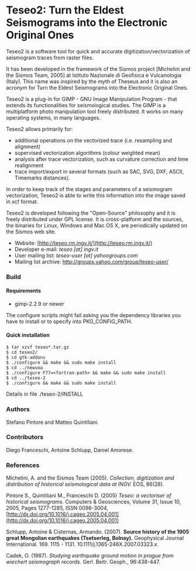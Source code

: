 # Teseo2: Turn the Eldest Seismograms into the Electronic Original Ones

Teseo2 is a software tool for quick and accurate digitization/vectorization of seismogram traces from raster files.

It has been developed in the framework of the Sismos project [Michelini and the Sismos Team, 2005] at Istituto Nazionale di Geofisica e Vulcanologia (Italy). This name was inspired by the myth of Theseus and it is also an acronym for Turn the Eldest Seismograms into the Electronic Original Ones.

Teseo2 is a plug-in for GIMP - GNU Image Manipulation Program - that extends its functionalities for seismological studies. The GIMP is a multiplatform photo manipulation tool freely distributed. It works on many operating systems, in many languages.

Teseo2 allows primarily for:

  - additional operations on the vectorized trace (i.e. resampling and alignment)
  - supervised vectorization algorithms (colour weighted mean)
  - analysis after trace vectorization, such as curvature correction and time realignment
  - trace import/export in several formats (such as SAC, SVG, DXF, ASCII, Timemarks distances).

In order to keep track of the stages and parameters of a seismogram vectorization, Teseo2 is able to write this information into the image saved in xcf format.

Teseo2 is developed following the "Open-Source" philosophy and it is freely distributed under GPL license. It is cross-platform and the sources, the binaries for Linux, Windows and Mac OS X, are periodically updated on the Sismos web site.

- Website: [http://teseo.rm.ingv.it/](http://teseo.rm.ingv.it/)
- Developer e-mail: *teseo [at] ingv.it*
- User mailing list: *teseo-user [at] yahoogroups.com*
- Mailing list archive: http://groups.yahoo.com/group/teseo-user/ 

### Build

#### Requirements

  - gimp-2.2.9 or newer

The configure scripts might fail asking you the dependency libraries you have to install or to specify into PKG\_CONFIG\_PATH.

#### Quick installation

```
$ tar xzvf teseo*.tar.gz
$ cd teseo2/
$ cd gtk-addons
$ ./configure && make && sudo make install
$ cd ../newuoa
$ ./configure F77=<fortran-path> && make && sudo make install
$ cd ../teseo-2
$ ./configure && make && sudo make install
```

Details in file ./teseo-2/INSTALL

### Authors

Stefano Pintore and Matteo Quintiliani.

### Contributors

Diego Franceschi, Antoine Schlupp, Daniel Amorese.

### References

Michelini, A. and the Sismos Team (2005). *Collection, digitization and distribution of historical seismological data at INGV.* EOS, 86(28). 

Pintore S., Quintiliani M., Franceschi D. (2005) *Teseo: a vectoriser of historical seismograms.* Computers & Geosciences, Volume 31, Issue 10, 2005, Pages 1277-1285, ISSN 0098-3004, [http://dx.doi.org/10.1016/j.cageo.2005.04.001](http://dx.doi.org/10.1016/j.cageo.2005.04.001)

Schlupp, Antoine & Cisternas, Armando. (2007). **Source history of the 1905 great Mongolian earthquakes (Tsetserleg, Bolnay).** Geophysical Journal International. 169. 1115 - 1131. 10.1111/j.1365-246X.2007.03323.x. 

Cadek, O. (1987). *Studying earthquake ground motion in prague from wiechert seismograph records.* Gerl. Beitr. Geoph., 96:438-447.